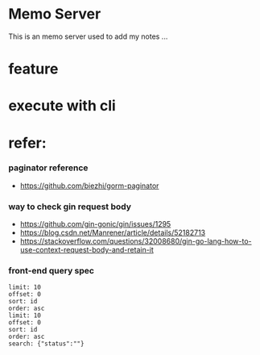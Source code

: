 # Memo Server
This is an memo server used to add my notes ...

# feature

# execute with cli

# refer:

### paginator reference
- https://github.com/biezhi/gorm-paginator

### way to check gin request body
- https://github.com/gin-gonic/gin/issues/1295
- https://blog.csdn.net/Manrener/article/details/52182713
- https://stackoverflow.com/questions/32008680/gin-go-lang-how-to-use-context-request-body-and-retain-it

### front-end query spec
```
limit: 10
offset: 0
sort: id
order: asc
limit: 10
offset: 0
sort: id
order: asc
search: {"status":""}
``` 
 